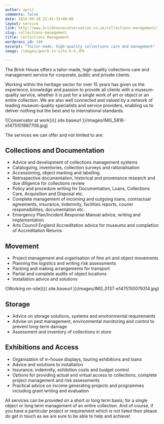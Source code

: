 ```yaml
---
author: april
comments: false
date: 2016-09-28 22:45:32+00:00
layout: service
link: http://www.brickhouseconservation.co.uk/collections-management/
slug: collections-management
title: Collections Management
wordpress_id: 349
excerpt: "Tailor-made, high-quality collections care and management"
image: /images/qwork-in-situ-6-4.JPG

---
```


The Brick House offers a tailor-made, high-quality collections care and management service for corporate, public and private clients.

Working within the heritage sector for over 15 years has given us the experience, knowledge and passion to provide all clients with a museum-quality service, whether it is just for a single work of art or object or an entire collection. We are also well connected and valued by a network of leading museum-quality specialists and service providers, enabling us to deliver nothing but the best and to international standards.

![Conservator at work]({{ site.baseurl }}/images/IMG_5816-e1475101887708.jpg)

The services we can offer and not limited to are:

## Collections and Documentation

* Advice and development of collections management systems
* Cataloguing, inventories, collection surveys and rationalisation
* Accessioning, object marking and labelling
* Retrospective documentation, historical and provenance research and due diligence for collections review
* Policy and procedure writing for Documentation, Loans, Collections Care, Acquisition and Disposal etc.
* Complete management of incoming and outgoing loans, contractual agreements, insurance, indemnity, facilities reports, courier responsibilities, documentation etc.
* Emergency Plan/Incident Response Manual advice, writing and implementation
* Arts Council England Accreditation advice for museums and completion of Accreditation Returns

## Movement
* Project management and organisation of fine art and object movements
* Planning the logistics and writing risk assessments
* Packing and making arrangements for transport
* Partial and complete audits of object locations
* Installation advice and solutions

![Working on-site]({{ site.baseurl }}/images/IMG_0137-e1475150079314.jpg)

## Storage
* Advice on storage solutions, systems and environmental requirements
* Advise on pest management, environmental monitoring and control to prevent long-term damage
* Assessment and inventory of collections in store

## Exhibitions and Access
* Organisation of in-house displays, touring exhibitions and loans
* Advice and solutions to installation
* Insurance, indemnity, exhibition costs and budget control
* Options for providing actual and virtual access to collections, complete project management and risk assessments
* Practical advice on income generating projects and programmes including grant writing and evaluation

All services can be provided on a short or long term basis; for a single object or long term management of an entire collection. And of course, if you have a particular project or requirement which is not listed then please do get in touch as we are sure to be able to help and achieve!
